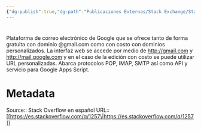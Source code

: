 ```yaml
---
{"dg-publish":true,"dg-path":"Publicaciones Externas/Stack Exchange/Stack Overflow en español/es.stackoverflow.com-1257.md","permalink":"/publicaciones-externas/stack-exchange/stack-overflow-en-espanol/es-stackoverflow-com-1257/","hide":true,"noteIcon":"default","created":"2024-04-03T12:49:10.417-06:00","updated":"2024-04-05T16:43:48.355-06:00"}
---
```


# 

Plataforma de correo electrónico de Google que se ofrece tanto de forma gratuita con dominio @gmail.com como con costo con dominios personalizados. La interfaz web se accede por medio de http://gmail.com y http://mail.google.com y en el caso de la edición con costo se puede utilizar URL personalizadas. Abarca protocolos POP, IMAP, SMTP así como API y servicio para Google Apps Script.

# Metadata
Source:: Stack Overflow en español
URL:: [[https://es.stackoverflow.com/q/1257\|https://es.stackoverflow.com/q/1257]]

